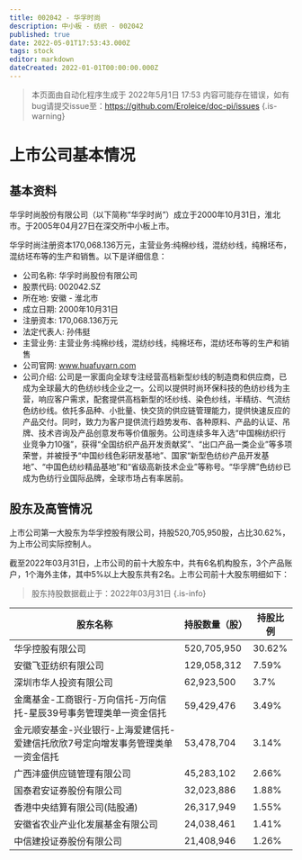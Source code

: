 ```yaml
---
title: 002042 - 华孚时尚
description: 中小板 - 纺织 - 002042
published: true
date: 2022-05-01T17:53:43.000Z
tags: stock
editor: markdown
dateCreated: 2022-01-01T00:00:00.000Z
---
```


> 本页面由自动化程序生成于 2022年5月1日 17:53
> 内容可能存在错误，如有bug请提交issue至：https://github.com/Eroleice/doc-pi/issues
{.is-warning}

# 上市公司基本情况

## 基本资料

华孚时尚股份有限公司（以下简称“华孚时尚”）成立于2000年10月31日，淮北市。于2005年04月27日在深交所中小板上市。

华孚时尚注册资本170,068.136万元，主营业务:纯棉纱线，混纺纱线，纯棉坯布，混纺坯布等的生产和销售。以下是详细信息：

- 公司名称: 华孚时尚股份有限公司
- 股票代码: 002042.SZ
- 所在地: 安徽 - 淮北市
- 成立日期: 2000年10月31日
- 注册资本: 170,068.136万元
- 法定代表人: 孙伟挺
- 主营业务: 主营业务:纯棉纱线，混纺纱线，纯棉坯布，混纺坯布等的生产和销售
- 公司官网: www.huafuyarn.com
- 公司介绍: 公司是一家面向全球专注经营高档新型纱线的制造商和供应商，已成为全球最大的色纺纱线企业之一。公司以提供时尚环保科技的色纺纱线为主营，响应客户需求，配套提供高档新型的坯纱线、染色纱线，半精纺、气流纺色纺纱线。依托多品种、小批量、快交货的供应链管理能力，提供快速反应的产品交付。同时，致力为客户提供流行趋势发布、各种原料、产品的认证、吊牌、技术咨询及产品创意发布等价值服务。公司连续多年入选“中国棉纺织行业竞争力10强”，获得“全国纺织产品开发贡献奖”、“出口产品一类企业”等多项荣誉，并被授予“中国纱线色彩研发基地”、国家“新型色纺纱产品开发基地”、“中国色纺纱精品基地”和“省级高新技术企业”等称号。“华孚牌”色纺纱已成为色纺行业国际品牌，全球市场占有率居前。


## 股东及高管情况

上市公司第一大股东为华孚控股有限公司，持股520,705,950股，占比30.62%，为上市公司实际控制人。

截至2022年03月31日，上市公司的前十大股东中，共有6名机构股东，3个产品账户，1个海外主体，其中5%以上大股东共有2名。上市公司前十大股东明细如下：

> 股东持股数据截止于：2022年03月31日
{.is-info}

| 股东名称 | 持股数量（股） | 持股比例 |
| --- | --- | --- |
| 华孚控股有限公司 | 520,705,950 | 30.62% |
| 安徽飞亚纺织有限公司 | 129,058,312 | 7.59% |
| 深圳市华人投资有限公司 | 62,923,500 | 3.7% |
| 金鹰基金-工商银行-万向信托-万向信托-星辰39号事务管理类单一资金信托 | 59,429,476 | 3.49% |
| 金元顺安基金-兴业银行-上海爱建信托-爱建信托欣欣7号定向增发事务管理类单一资金信托 | 53,478,704 | 3.14% |
| 广西沣盛供应链管理有限公司 | 45,283,102 | 2.66% |
| 国泰君安证券股份有限公司 | 32,023,886 | 1.88% |
| 香港中央结算有限公司(陆股通) | 26,317,949 | 1.55% |
| 安徽省农业产业化发展基金有限公司 | 24,038,461 | 1.41% |
| 中信建投证券股份有限公司 | 21,408,946 | 1.26% |




